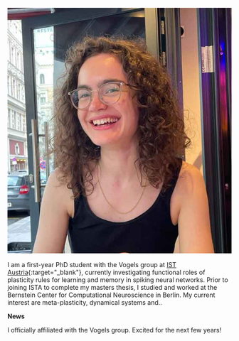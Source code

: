 ![](assets/meweb.jpg)

I am a first-year PhD student with the Vogels group at [IST Austria](https://ist.ac.at/de/home/){:target="_blank"}, currently investigating functional roles of plasticity rules for learning and memory in spiking neural networks. Prior to joining ISTA to complete my masters thesis, I studied and worked at the Bernstein Center for Computational Neuroscience in Berlin. My current interest are meta-plasticity, dynamical systems and..

**News**

I officially affiliated with the Vogels group. Excited for the next few years!
